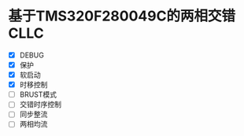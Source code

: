 # 基于TMS320F280049C的两相交错CLLC  
- [x] DEBUG
- [x] 保护
- [x] 软启动
- [x] 时移控制
- [ ] BRUST模式
- [ ] 交错时序控制
- [ ] 同步整流
- [ ] 两相均流
